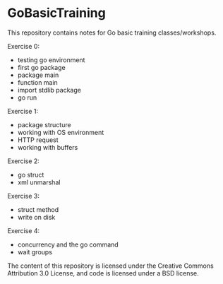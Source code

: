 # GoBasicTraining
This repository contains notes for Go basic training classes/workshops. 

Exercise 0:
 * testing go environment
 * first go package
 * package main
 * function main
 * import stdlib package
 * go run

Exercise 1:
 * package structure
 * working with OS environment
 * HTTP request
 * working with buffers

Exercise 2:
 * go struct
 * xml unmarshal

Exercise 3:
 * struct method
 * write on disk

Exercise 4:
 * concurrency and the go command
 * wait groups

The content of this repository is licensed under the Creative Commons Attribution 3.0 License, and code is licensed under a BSD license.
